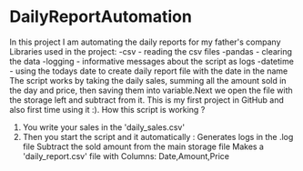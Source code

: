 # DailyReportAutomation
In this project I am automating the daily reports for my father's company
Libraries used in the project:
-csv - reading the csv files
-pandas - clearing the data
-logging - informative messages about the script as logs
-datetime - using the todays date to create daily report file with the date in the name
The script works by taking the daily sales, summing all the amount sold in the day and price, then saving them into variable.Next we open the file with the storage left and subtract from it.
This is my first project in GitHub and also first time using it :).
How this script is working ?
1. You write your sales in the 'daily_sales.csv'
2. Then you start the script and it automatically :
Generates logs in the .log file
Subtract the sold amount from the main storage file
Makes a 'daily_report.csv' file with Columns: Date,Amount,Price
